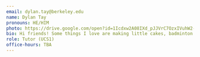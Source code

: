 ```yaml
---
email: dylan.tay@berkeley.edu
name: Dylan Tay
pronouns: HE/HIM
photo: https://drive.google.com/open?id=1Icdxw2A08IXd_pJJVrC7OzxIVuhW2-oQ
bio: Hi friends! Some things I love are making little cakes, badminton in the RSF and Lego City. Thank you for being a part of my Data 8 experience and I know we'll do great together : )
role: Tutor (UCS1)
office-hours: TBA
---
```

